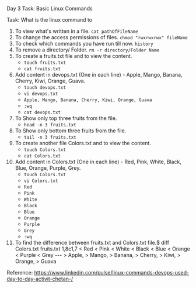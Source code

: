 Day 3 Task: Basic Linux Commands

Task: What is the linux command to

1. To view what's written in a file. `cat pathOfFileName`
2. To change the access permissions of files. `chmod "rwxrwxrwx" fileName`
3. To check which commands you have run till now. `history`
4. To remove a directory/ Folder. `rm -r directory/Folder Name`
5. To create a fruits.txt file and to view the content. 
   - `touch fruits.txt`
   - `cat fruits.txt`
6. Add content in devops.txt (One in each line) - Apple, Mango, Banana, Cherry, Kiwi, Orange, Guava.
    - `touch devops.txt`
    - `vi devops.txt`
    - `Apple, Mango, Banana, Cherry, Kiwi, Orange, Guava`
    - `:wq`
    - `cat devops.txt`
7. To Show only top three fruits from the file.
    - `head -n 3 fruits.txt`
8. To Show only bottom three fruits from the file.
    - `tail -n 3 fruits.txt`
9. To create another file Colors.txt and to view the content.
   - `touch Colors.txt`
   - `cat Colors.txt`
10. Add content in Colors.txt (One in each line) - Red, Pink, White, Black, Blue, Orange, Purple, Grey.
    - `touch Colors.txt`
    - `vi Colors.txt`
    - `Red`
    - `Pink`
    - `White`
    - `Black`
    - `Blue`
    - `Orange`
    - `Purple`
    - `Grey`
    - `:wq`
11. To find the difference between fruits.txt and Colors.txt file.$ diff Colors.txt fruits.txt
        1,8c1,7
        < Red
        < Pink
        < White
        < Black
        < Blue
        < Orange
        < Purple
        < Grey
        ---
        > Apple,
        > Mango,
        > Banana,
        > Cherry,
        > Kiwi,
        > Orange,
        > Guava



Reference: https://www.linkedin.com/pulse/linux-commands-devops-used-day-to-day-activit-chetan-/
